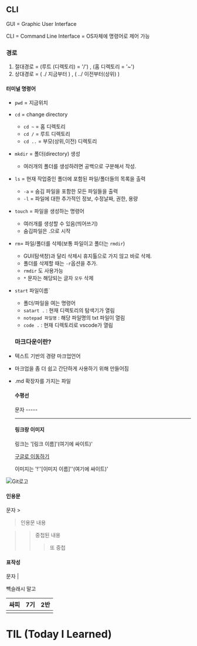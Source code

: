 <h2>CLI</h2>

GUI = Graphic User Interface

CLI = Command Line Interface = OS자체에 명령어로 제어 가능

### 경로

1. 절대경로 = (루트 (디렉토리) = '/') ,  (홈 디렉토리 = '~')
2. 상대경로 = ( ./ 지금부터 )  , ( ../ 이전부터(상위) )

#### 터미널 명령어

- `pwd` = 지금위치

- `cd` = change directory
  - `cd ~` = 홈 디렉토리
  - `cd /` = 루트 디렉토리
  - `cd ..` = 부모(상위,이전) 디렉토리

- `mkdir` = 폴더(directory) 생성
  - 여러개의 폴더를 생성하려면 공백으로 구분해서 작성.

- `ls` = 현재 작업중인 폴더에 포함된 파일/폴더들의 목록을 출력
  - `-a` = 숨김 파일을 포함한 모든 파일들을 출력
  - `-l` = 파일에 대한 추가적인 정보, 수정날짜, 권한, 용량

- `touch` = 파일을 생성하는 명령어
  - 여러개를 생성할 수 있음(띄어쓰기)
  - 숨김파일은 .으로 시작

- `rm`= 파일/폴더를 삭제(보통 파일이고 폴더는 `rmdir`)
  - GUI(탐색창)과 달리 삭제시 휴지톨으로 가지 않고 바로 삭제.
  - 폴더를 삭제할 때는 `-r`옵션을 추가.
  - `rmdir` 도 사용가능
  - `*` 문자는 해당되는 글자 `모두` 삭제

- `start` 파일이름`

  - 폴더/파일을 여는 명령어
  - `satart .` : 현재 디렉토리의 탐색기가 열림
  - `notepad 파일명` : 해당 파일명의 txt 파일이 열림
  - `code .` : 현재 디렉토리로 vscode가 열림

  

  ### 마크다운이란?

- 텍스트 기반의 경량 마크업언어

- 마크업을 좀 더 쉽고 간단하게 사용하기 위해 만들어짐

- .md 확장자를 가지는 파일

  #### 수평선

  문자 -----

  ------

  

  #### 링크랑 이미지

  링크는 '[링크 이름]'(여기에 싸이트)'

  [구글로 이동하기](https://www.google.co.kr/)

  이미지는 '!''[이미지 이름]''(여기에 싸이트)'



![Git로고](https://git-scm.com/images/logo@2x.png)

#### 	인용문 

문자 >

> 인용문 내용

> > 중첩된 내용
> >
> > > 또 중첩
> > >
> > > 



#### 	표작성

문자 |

뺵슬래시 말고

| 싸피 | 7기  | 2반  |
| ---- | ---- | ---- |
|      |      |      |



# TIL (Today I Learned)

